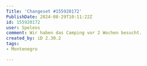 ```yaml
---
Title: 'Changeset #155920172'
PublishDate: 2024-08-29T10:11:22Z
id: 155920172
user: Speleos
comment: Wir haben das Camping vor 2 Wochen besucht.
created_by: iD 2.30.2
tags:
- Montenegro

---
```

